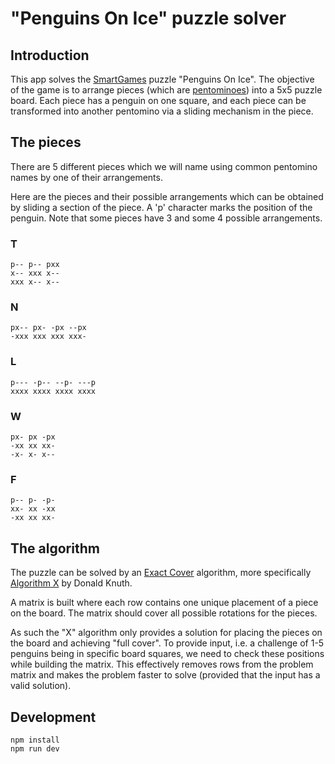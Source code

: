 # "Penguins On Ice" puzzle solver

## Introduction

This app solves the [SmartGames](https://www.smartgames.eu/uk/one-player-games/penguins-ice-celebration) puzzle "Penguins On Ice". The objective of the game is to arrange pieces (which are [pentominoes](https://en.wikipedia.org/wiki/Pentomino)) into a 5x5 puzzle board. Each piece has a penguin on one square, and each piece can be transformed into another pentomino via a sliding mechanism in the piece.

## The pieces

There are 5 different pieces which we will name using common pentomino names by one of their arrangements.

Here are the pieces and their possible arrangements which can be obtained by sliding a section of the piece. A 'p' character marks the position of the penguin. Note that some pieces have 3 and some 4 possible arrangements.

### T

```
p-- p-- pxx
x-- xxx x--
xxx x-- x--
```

### N

```
px-- px- -px --px
-xxx xxx xxx xxx-
```

### L

```
p--- -p-- --p- ---p
xxxx xxxx xxxx xxxx
```

### W

```
px- px -px
-xx xx xx-
-x- x- x--
```

### F

```
p-- p- -p-
xx- xx -xx
-xx xx xx-
```

## The algorithm

The puzzle can be solved by an [Exact Cover](https://en.wikipedia.org/wiki/Exact_cover) algorithm, more specifically [Algorithm X](https://en.wikipedia.org/wiki/Knuth%27s_Algorithm_X) by Donald Knuth.

A matrix is built where each row contains one unique placement of a piece on the board. The matrix should cover all possible rotations for the pieces.

As such the "X" algorithm only provides a solution for placing the pieces on the board and achieving "full cover". To provide input, i.e. a challenge of 1-5 penguins being in specific board squares, we need to check these positions while building the matrix. This effectively removes rows from the problem matrix and makes the problem faster to solve (provided that the input has a valid solution).

## Development

```
npm install
npm run dev
```
